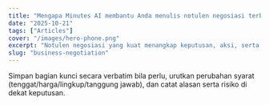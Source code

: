 ```yaml
---
title: "Mengapa Minutes AI membantu Anda menulis notulen negosiasi terbaik"
date: "2025-10-21"
tags: ["Articles"]
cover: "/images/hero-phone.png"
excerpt: "Notulen negosiasi yang kuat menangkap keputusan, aksi, serta konteks tawar-menawar (permintaan & konsesi) agar keputusan lebih cepat dan akurat."
slug: "business-negotiation"
---
```


Simpan bagian kunci secara verbatim bila perlu, urutkan perubahan syarat (tenggat/harga/lingkup/tanggung jawab), dan catat alasan serta risiko di dekat keputusan.
